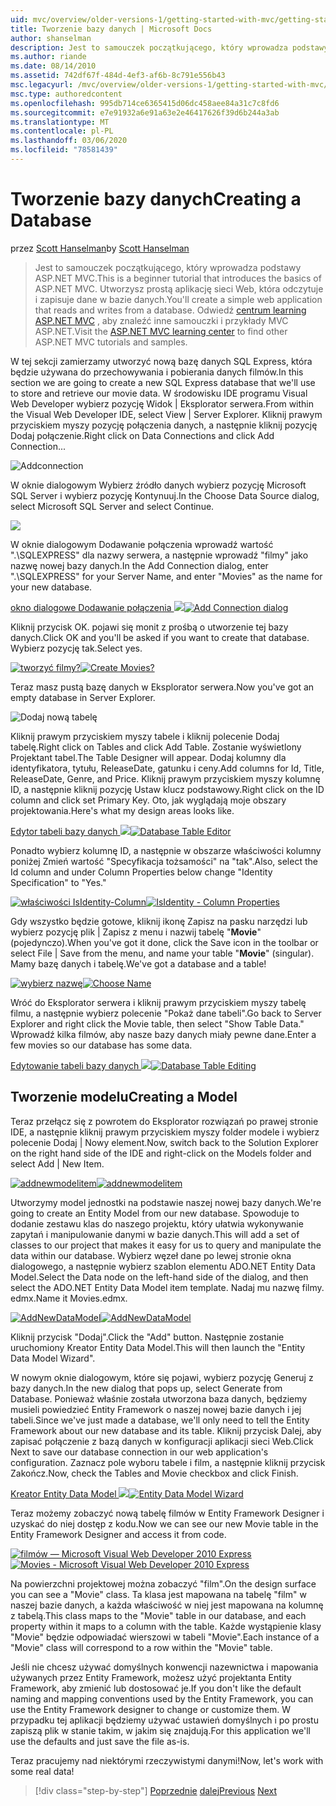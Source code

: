```yaml
---
uid: mvc/overview/older-versions-1/getting-started-with-mvc/getting-started-with-mvc-part4
title: Tworzenie bazy danych | Microsoft Docs
author: shanselman
description: Jest to samouczek początkującego, który wprowadza podstawy ASP.NET MVC. Utwórz prostą aplikację sieci Web, która odczytuje i zapisuje dane w bazie danych.
ms.author: riande
ms.date: 08/14/2010
ms.assetid: 742df67f-484d-4ef3-af6b-8c791e556b43
msc.legacyurl: /mvc/overview/older-versions-1/getting-started-with-mvc/getting-started-with-mvc-part4
msc.type: authoredcontent
ms.openlocfilehash: 995db714ce6365415d06dc458aee84a31c7c8fd6
ms.sourcegitcommit: e7e91932a6e91a63e2e46417626f39d6b244a3ab
ms.translationtype: MT
ms.contentlocale: pl-PL
ms.lasthandoff: 03/06/2020
ms.locfileid: "78581439"
---
```

# <a name="creating-a-database"></a><span data-ttu-id="a17fa-104">Tworzenie bazy danych</span><span class="sxs-lookup"><span data-stu-id="a17fa-104">Creating a Database</span></span>

<span data-ttu-id="a17fa-105">przez [Scott Hanselman](https://github.com/shanselman)</span><span class="sxs-lookup"><span data-stu-id="a17fa-105">by [Scott Hanselman](https://github.com/shanselman)</span></span>

> <span data-ttu-id="a17fa-106">Jest to samouczek początkującego, który wprowadza podstawy ASP.NET MVC.</span><span class="sxs-lookup"><span data-stu-id="a17fa-106">This is a beginner tutorial that introduces the basics of ASP.NET MVC.</span></span> <span data-ttu-id="a17fa-107">Utworzysz prostą aplikację sieci Web, która odczytuje i zapisuje dane w bazie danych.</span><span class="sxs-lookup"><span data-stu-id="a17fa-107">You'll create a simple web application that reads and writes from a database.</span></span> <span data-ttu-id="a17fa-108">Odwiedź [centrum learning ASP.NET MVC](../../../index.md) , aby znaleźć inne samouczki i przykłady MVC ASP.NET.</span><span class="sxs-lookup"><span data-stu-id="a17fa-108">Visit the [ASP.NET MVC learning center](../../../index.md) to find other ASP.NET MVC tutorials and samples.</span></span>

<span data-ttu-id="a17fa-109">W tej sekcji zamierzamy utworzyć nową bazę danych SQL Express, która będzie używana do przechowywania i pobierania danych filmów.</span><span class="sxs-lookup"><span data-stu-id="a17fa-109">In this section we are going to create a new SQL Express database that we'll use to store and retrieve our movie data.</span></span> <span data-ttu-id="a17fa-110">W środowisku IDE programu Visual Web Developer wybierz pozycję Widok | Eksplorator serwera.</span><span class="sxs-lookup"><span data-stu-id="a17fa-110">From within the Visual Web Developer IDE, select View | Server Explorer.</span></span> <span data-ttu-id="a17fa-111">Kliknij prawym przyciskiem myszy pozycję połączenia danych, a następnie kliknij pozycję Dodaj połączenie.</span><span class="sxs-lookup"><span data-stu-id="a17fa-111">Right click on Data Connections and click Add Connection...</span></span>

![Addconnection](getting-started-with-mvc-part4/_static/image1.png)

<span data-ttu-id="a17fa-113">W oknie dialogowym Wybierz źródło danych wybierz pozycję Microsoft SQL Server i wybierz pozycję Kontynuuj.</span><span class="sxs-lookup"><span data-stu-id="a17fa-113">In the Choose Data Source dialog, select Microsoft SQL Server and select Continue.</span></span>

![](getting-started-with-mvc-part4/_static/image2.png)

<span data-ttu-id="a17fa-114">W oknie dialogowym Dodawanie połączenia wprowadź wartość ".\SQLEXPRESS" dla nazwy serwera, a następnie wprowadź "filmy" jako nazwę nowej bazy danych.</span><span class="sxs-lookup"><span data-stu-id="a17fa-114">In the Add Connection dialog, enter ".\SQLEXPRESS" for your Server Name, and enter "Movies" as the name for your new database.</span></span>

<span data-ttu-id="a17fa-115">[okno dialogowe Dodawanie połączenia ![](getting-started-with-mvc-part4/_static/image4.png)](getting-started-with-mvc-part4/_static/image3.png)</span><span class="sxs-lookup"><span data-stu-id="a17fa-115">[![Add Connection dialog](getting-started-with-mvc-part4/_static/image4.png)](getting-started-with-mvc-part4/_static/image3.png)</span></span>

<span data-ttu-id="a17fa-116">Kliknij przycisk OK. pojawi się monit z prośbą o utworzenie tej bazy danych.</span><span class="sxs-lookup"><span data-stu-id="a17fa-116">Click OK and you'll be asked if you want to create that database.</span></span> <span data-ttu-id="a17fa-117">Wybierz pozycję tak.</span><span class="sxs-lookup"><span data-stu-id="a17fa-117">Select yes.</span></span>

<span data-ttu-id="a17fa-118">[![tworzyć filmy?](getting-started-with-mvc-part4/_static/image6.png)](getting-started-with-mvc-part4/_static/image5.png)</span><span class="sxs-lookup"><span data-stu-id="a17fa-118">[![Create Movies?](getting-started-with-mvc-part4/_static/image6.png)](getting-started-with-mvc-part4/_static/image5.png)</span></span>

<span data-ttu-id="a17fa-119">Teraz masz pustą bazę danych w Eksplorator serwera.</span><span class="sxs-lookup"><span data-stu-id="a17fa-119">Now you've got an empty database in Server Explorer.</span></span>

![Dodaj nową tabelę](getting-started-with-mvc-part4/_static/image7.png)

<span data-ttu-id="a17fa-121">Kliknij prawym przyciskiem myszy tabele i kliknij polecenie Dodaj tabelę.</span><span class="sxs-lookup"><span data-stu-id="a17fa-121">Right click on Tables and click Add Table.</span></span> <span data-ttu-id="a17fa-122">Zostanie wyświetlony Projektant tabel.</span><span class="sxs-lookup"><span data-stu-id="a17fa-122">The Table Designer will appear.</span></span> <span data-ttu-id="a17fa-123">Dodaj kolumny dla identyfikatora, tytułu, ReleaseDate, gatunku i ceny.</span><span class="sxs-lookup"><span data-stu-id="a17fa-123">Add columns for Id, Title, ReleaseDate, Genre, and Price.</span></span> <span data-ttu-id="a17fa-124">Kliknij prawym przyciskiem myszy kolumnę ID, a następnie kliknij pozycję Ustaw klucz podstawowy.</span><span class="sxs-lookup"><span data-stu-id="a17fa-124">Right click on the ID column and click set Primary Key.</span></span> <span data-ttu-id="a17fa-125">Oto, jak wyglądają moje obszary projektowania.</span><span class="sxs-lookup"><span data-stu-id="a17fa-125">Here's what my design areas looks like.</span></span>

<span data-ttu-id="a17fa-126">[Edytor tabeli bazy danych ![](getting-started-with-mvc-part4/_static/image9.png)](getting-started-with-mvc-part4/_static/image8.png)</span><span class="sxs-lookup"><span data-stu-id="a17fa-126">[![Database Table Editor](getting-started-with-mvc-part4/_static/image9.png)](getting-started-with-mvc-part4/_static/image8.png)</span></span>

<span data-ttu-id="a17fa-127">Ponadto wybierz kolumnę ID, a następnie w obszarze właściwości kolumny poniżej Zmień wartość "Specyfikacja tożsamości" na "tak".</span><span class="sxs-lookup"><span data-stu-id="a17fa-127">Also, select the Id column and under Column Properties below change "Identity Specification" to "Yes."</span></span>

<span data-ttu-id="a17fa-128">[![właściwości IsIdentity-Column](getting-started-with-mvc-part4/_static/image11.png)](getting-started-with-mvc-part4/_static/image10.png)</span><span class="sxs-lookup"><span data-stu-id="a17fa-128">[![IsIdentity - Column Properties](getting-started-with-mvc-part4/_static/image11.png)](getting-started-with-mvc-part4/_static/image10.png)</span></span>

<span data-ttu-id="a17fa-129">Gdy wszystko będzie gotowe, kliknij ikonę Zapisz na pasku narzędzi lub wybierz pozycję plik | Zapisz z menu i nazwij tabelę "**Movie**" (pojedynczo).</span><span class="sxs-lookup"><span data-stu-id="a17fa-129">When you've got it done, click the Save icon in the toolbar or select File | Save from the menu, and name your table "**Movie**" (singular).</span></span> <span data-ttu-id="a17fa-130">Mamy bazę danych i tabelę.</span><span class="sxs-lookup"><span data-stu-id="a17fa-130">We've got a database and a table!</span></span>

<span data-ttu-id="a17fa-131">[![wybierz nazwę](getting-started-with-mvc-part4/_static/image13.png)](getting-started-with-mvc-part4/_static/image12.png)</span><span class="sxs-lookup"><span data-stu-id="a17fa-131">[![Choose Name](getting-started-with-mvc-part4/_static/image13.png)](getting-started-with-mvc-part4/_static/image12.png)</span></span>

<span data-ttu-id="a17fa-132">Wróć do Eksplorator serwera i kliknij prawym przyciskiem myszy tabelę filmu, a następnie wybierz polecenie "Pokaż dane tabeli".</span><span class="sxs-lookup"><span data-stu-id="a17fa-132">Go back to Server Explorer and right click the Movie table, then select "Show Table Data."</span></span> <span data-ttu-id="a17fa-133">Wprowadź kilka filmów, aby nasze bazy danych miały pewne dane.</span><span class="sxs-lookup"><span data-stu-id="a17fa-133">Enter a few movies so our database has some data.</span></span>

<span data-ttu-id="a17fa-134">[Edytowanie tabeli bazy danych ![](getting-started-with-mvc-part4/_static/image15.png)](getting-started-with-mvc-part4/_static/image14.png)</span><span class="sxs-lookup"><span data-stu-id="a17fa-134">[![Database Table Editing](getting-started-with-mvc-part4/_static/image15.png)](getting-started-with-mvc-part4/_static/image14.png)</span></span>

## <a name="creating-a-model"></a><span data-ttu-id="a17fa-135">Tworzenie modelu</span><span class="sxs-lookup"><span data-stu-id="a17fa-135">Creating a Model</span></span>

<span data-ttu-id="a17fa-136">Teraz przełącz się z powrotem do Eksplorator rozwiązań po prawej stronie IDE, a następnie kliknij prawym przyciskiem myszy folder modele i wybierz polecenie Dodaj | Nowy element.</span><span class="sxs-lookup"><span data-stu-id="a17fa-136">Now, switch back to the Solution Explorer on the right hand side of the IDE and right-click on the Models folder and select Add | New Item.</span></span>

<span data-ttu-id="a17fa-137">[![addnewmodelitem](getting-started-with-mvc-part4/_static/image17.png)](getting-started-with-mvc-part4/_static/image16.png)</span><span class="sxs-lookup"><span data-stu-id="a17fa-137">[![addnewmodelitem](getting-started-with-mvc-part4/_static/image17.png)](getting-started-with-mvc-part4/_static/image16.png)</span></span>

<span data-ttu-id="a17fa-138">Utworzymy model jednostki na podstawie naszej nowej bazy danych.</span><span class="sxs-lookup"><span data-stu-id="a17fa-138">We're going to create an Entity Model from our new database.</span></span> <span data-ttu-id="a17fa-139">Spowoduje to dodanie zestawu klas do naszego projektu, który ułatwia wykonywanie zapytań i manipulowanie danymi w bazie danych.</span><span class="sxs-lookup"><span data-stu-id="a17fa-139">This will add a set of classes to our project that makes it easy for us to query and manipulate the data within our database.</span></span> <span data-ttu-id="a17fa-140">Wybierz węzeł dane po lewej stronie okna dialogowego, a następnie wybierz szablon elementu ADO.NET Entity Data Model.</span><span class="sxs-lookup"><span data-stu-id="a17fa-140">Select the Data node on the left-hand side of the dialog, and then select the ADO.NET Entity Data Model item template.</span></span> <span data-ttu-id="a17fa-141">Nadaj mu nazwę filmy. edmx.</span><span class="sxs-lookup"><span data-stu-id="a17fa-141">Name it Movies.edmx.</span></span>

<span data-ttu-id="a17fa-142">[![AddNewDataModel](getting-started-with-mvc-part4/_static/image19.png)](getting-started-with-mvc-part4/_static/image18.png)</span><span class="sxs-lookup"><span data-stu-id="a17fa-142">[![AddNewDataModel](getting-started-with-mvc-part4/_static/image19.png)](getting-started-with-mvc-part4/_static/image18.png)</span></span>

<span data-ttu-id="a17fa-143">Kliknij przycisk "Dodaj".</span><span class="sxs-lookup"><span data-stu-id="a17fa-143">Click the "Add" button.</span></span> <span data-ttu-id="a17fa-144">Następnie zostanie uruchomiony Kreator Entity Data Model.</span><span class="sxs-lookup"><span data-stu-id="a17fa-144">This will then launch the "Entity Data Model Wizard".</span></span>

<span data-ttu-id="a17fa-145">W nowym oknie dialogowym, które się pojawi, wybierz pozycję Generuj z bazy danych.</span><span class="sxs-lookup"><span data-stu-id="a17fa-145">In the new dialog that pops up, select Generate from Database.</span></span> <span data-ttu-id="a17fa-146">Ponieważ właśnie została utworzona baza danych, będziemy musieli powiedzieć Entity Framework o naszej nowej bazie danych i jej tabeli.</span><span class="sxs-lookup"><span data-stu-id="a17fa-146">Since we've just made a database, we'll only need to tell the Entity Framework about our new database and its table.</span></span> <span data-ttu-id="a17fa-147">Kliknij przycisk Dalej, aby zapisać połączenie z bazą danych w konfiguracji aplikacji sieci Web.</span><span class="sxs-lookup"><span data-stu-id="a17fa-147">Click Next to save our database connection in our web application's configuration.</span></span> <span data-ttu-id="a17fa-148">Zaznacz pole wyboru tabele i film, a następnie kliknij przycisk Zakończ.</span><span class="sxs-lookup"><span data-stu-id="a17fa-148">Now, check the Tables and Movie checkbox and click Finish.</span></span>

<span data-ttu-id="a17fa-149">[Kreator Entity Data Model ![](getting-started-with-mvc-part4/_static/image21.png)](getting-started-with-mvc-part4/_static/image20.png)</span><span class="sxs-lookup"><span data-stu-id="a17fa-149">[![Entity Data Model Wizard](getting-started-with-mvc-part4/_static/image21.png)](getting-started-with-mvc-part4/_static/image20.png)</span></span>

<span data-ttu-id="a17fa-150">Teraz możemy zobaczyć nową tabelę filmów w Entity Framework Designer i uzyskać do niej dostęp z kodu.</span><span class="sxs-lookup"><span data-stu-id="a17fa-150">Now we can see our new Movie table in the Entity Framework Designer and access it from code.</span></span>

<span data-ttu-id="a17fa-151">[![filmów — Microsoft Visual Web Developer 2010 Express](getting-started-with-mvc-part4/_static/image23.png)](getting-started-with-mvc-part4/_static/image22.png)</span><span class="sxs-lookup"><span data-stu-id="a17fa-151">[![Movies - Microsoft Visual Web Developer 2010 Express](getting-started-with-mvc-part4/_static/image23.png)](getting-started-with-mvc-part4/_static/image22.png)</span></span>

<span data-ttu-id="a17fa-152">Na powierzchni projektowej można zobaczyć "film".</span><span class="sxs-lookup"><span data-stu-id="a17fa-152">On the design surface you can see a "Movie" class.</span></span> <span data-ttu-id="a17fa-153">Ta klasa jest mapowana na tabelę "film" w naszej bazie danych, a każda właściwość w niej jest mapowana na kolumnę z tabelą.</span><span class="sxs-lookup"><span data-stu-id="a17fa-153">This class maps to the "Movie" table in our database, and each property within it maps to a column with the table.</span></span> <span data-ttu-id="a17fa-154">Każde wystąpienie klasy "Movie" będzie odpowiadać wierszowi w tabeli "Movie".</span><span class="sxs-lookup"><span data-stu-id="a17fa-154">Each instance of a "Movie" class will correspond to a row within the "Movie" table.</span></span>

<span data-ttu-id="a17fa-155">Jeśli nie chcesz używać domyślnych konwencji nazewnictwa i mapowania używanych przez Entity Framework, możesz użyć projektanta Entity Framework, aby zmienić lub dostosować je.</span><span class="sxs-lookup"><span data-stu-id="a17fa-155">If you don't like the default naming and mapping conventions used by the Entity Framework, you can use the Entity Framework designer to change or customize them.</span></span> <span data-ttu-id="a17fa-156">W przypadku tej aplikacji będziemy używać ustawień domyślnych i po prostu zapiszą plik w stanie takim, w jakim się znajdują.</span><span class="sxs-lookup"><span data-stu-id="a17fa-156">For this application we'll use the defaults and just save the file as-is.</span></span>

<span data-ttu-id="a17fa-157">Teraz pracujemy nad niektórymi rzeczywistymi danymi!</span><span class="sxs-lookup"><span data-stu-id="a17fa-157">Now, let's work with some real data!</span></span>

> [!div class="step-by-step"]
> <span data-ttu-id="a17fa-158">[Poprzednie](getting-started-with-mvc-part3.md)
> [dalej](getting-started-with-mvc-part5.md)</span><span class="sxs-lookup"><span data-stu-id="a17fa-158">[Previous](getting-started-with-mvc-part3.md)
[Next](getting-started-with-mvc-part5.md)</span></span>
